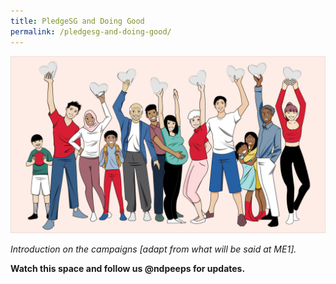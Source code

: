 ```yaml
---
title: PledgeSG and Doing Good
permalink: /pledgesg-and-doing-good/
---
```


![Image](/images/NDP22%20Website%2017May20226.jpg)

<i class="blue-text">Introduction on the campaigns [adapt from what will be said at ME1].</i>

<b>Watch this space and follow us <span class="red-ttext">@ndpeeps</span> for updates.</b>
